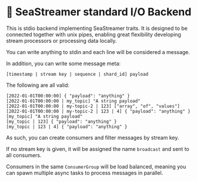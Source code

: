 # 🌊 SeaStreamer standard I/O Backend

This is stdio backend implementing SeaStreamer traits. It is designed to be connected together with unix pipes, enabling great flexibility developing stream processors or processing data locally.

You can write anything to stdin and each line will be considered a message.

In addition, you can write some message meta:

```
[timestamp | stream key | sequence | shard_id] payload
```

The following are all valid:

```
[2022-01-01T00:00:00] { "payload": "anything" }
[2022-01-01T00:00:00 | my_topic] "A string payload"
[2022-01-01T00:00:00 | my-topic-2 | 123] ["array", "of", "values"]
[2022-01-01T00:00:00 | my-topic-2 | 123 | 4] { "payload": "anything" }
[my_topic] "A string payload"
[my_topic | 123] { "payload": "anything" }
[my_topic | 123 | 4] { "payload": "anything" }
```

As such, you can create consumers and filter messages by stream key.

If no stream key is given, it will be assigned the name `broadcast` and sent to all consumers.

Consumers in the same `ConsumerGroup` will be load balanced, meaning you can spawn multiple async tasks to process messages in parallel.